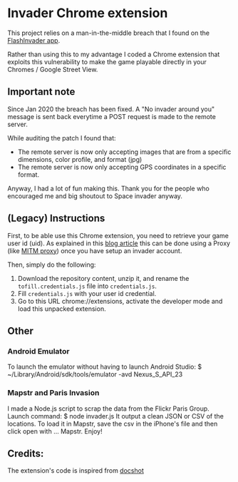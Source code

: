 # Invader Chrome extension

This project relies on a man-in-the-middle breach that I found on the [FlashInvader app](https://play.google.com/store/apps/details?id=com.ltu.flashInvader&utm_source=www.apk4fun.com).

Rather than using this to my advantage I coded a Chrome extension that exploits this vulnerability to make the game playable directly in your Chromes / Google Street View.

## Important note

Since Jan 2020 the breach has been fixed.
A "No invader around you" message is sent back everytime a POST request is made to the remote server.

While auditing the patch I found that:

-  The remote server is now only accepting images that are from a specific dimensions, color profile, and format (jpg)
-  The remote server is now only accepting GPS coordinates in a specific format.

Anyway, I had a lot of fun making this. Thank you for the people who encouraged me and big shoutout to Space invader anyway.

## (Legacy) Instructions

First, to be able use this Chrome extension, you need to retrieve your game user id (uid).
As explained in this [blog article](https://medium.com/@adrienrahier/how-i-chased-space-invaders-17000kms-far-from-home-754efc434ac8) this can be done using a Proxy (like [MITM proxy](https://mitmproxy.org)) once you have setup an invader account.

Then, simply do the following:

1. Download the repository content, unzip it, and rename the `tofill.credentials.js` file into `credentials.js`.
2. Fill `credentials.js` with your user id credential.
3. Go to this URL chrome://extensions, activate the developer mode and load this unpacked extension.

## Other

### Android Emulator

To launch the emulator without having to launch Android Studio:
\$ ~/Library/Android/sdk/tools/emulator -avd Nexus_S_API_23

### Mapstr and Paris Invasion

I made a Node.js script to scrap the data from the Flickr Paris Group.
Launch command:
\$ node invader.js
It output a clean JSON or CSV of the locations.
To load it in Mapstr, save the csv in the iPhone's file and then click open with ... Mapstr.
Enjoy!

## Credits:

The extension's code is inspired from [docshot](https://github.com/mapbox/docshot)
